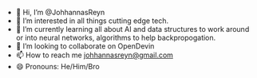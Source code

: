 - 👋 Hi, I’m @JohhannasReyn
- 👀 I’m interested in all things cutting edge tech.
- 🌱 I’m currently learning all about AI and data structures to work around or into neural networks, algorithms to help backpropogation.
- 💞️ I’m looking to collaborate on OpenDevin
- 📫 How to reach me johhannasreyn@gmail.com
- 😄 Pronouns: He/Him/Bro

<!---
JohhannasReyn/JohhannasReyn is a ✨ special ✨ repository because its `README.md` (this file) appears on your GitHub profile.
You can click the Preview link to take a look at your changes.
--->
